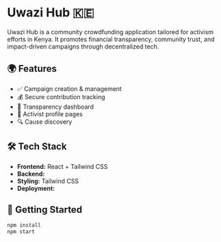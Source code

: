 # Uwazi Hub 🇰🇪

Uwazi Hub is a community crowdfunding application tailored for activism efforts in Kenya. It promotes financial transparency, community trust, and impact-driven campaigns through decentralized tech.

## 🌍 Features
- ✅ Campaign creation & management
- 💰 Secure contribution tracking
- 🧾 Transparency dashboard
- 📢 Activist profile pages
- 🔍 Cause discovery

## 🛠 Tech Stack
- **Frontend:** React + Tailwind CSS
- **Backend:** 
- **Styling:** Tailwind CSS
- **Deployment:** 

## 🚀 Getting Started

```bash
npm install
npm start


